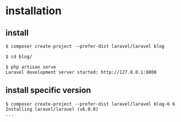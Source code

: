 # installation

## install

```console
$ composer create-project --prefer-dist laravel/laravel blog

$ cd blog/

$ php artisan serve
Laravel development server started: http://127.0.0.1:8000
```

## install specific version

```console
$ composer create-project --prefer-dist laravel/laravel blog-6 6
Installing laravel/laravel (v6.0.0)
...
```
